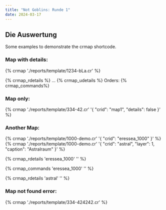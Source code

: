 ```yaml
---
title: "Not Goblins: Runde 1"
date: 2024-03-17
---
```

## Die Auswertung

Some examples to demonstrate the crmap shortcode.

### Map with details:
{% crmap './reports/template/1234-bLa.cr' %} 

{% crmap_rdetails %}
...
{% crmap_udetails %}
Orders:
{% crmap_commands%}

### Map only:
{% crmap './reports/template/334-42.cr' '{ "crid": "map1", "details": false }' %}

### Another Map: 
{% crmap './reports/template/1000-demo.cr' '{ "crid": "eressea_1000" }' %}
{% crmap './reports/template/1000-demo.cr' '{ "crid": "astral", "layer": 1, "caption": "Astralraum" }'  %}
<!-- the details shortcode always listens to the last crmap by default. If you provide an id ('eressea_1000') you can specify which map details you want to display. You can also specify another placeholder value used before a region has been clicked. -->
{% crmap_rdetails 'eressea_1000' '' %} <!-- no placeholder wanted -->
<!-- no unit details -->
{% crmap_commands 'eressea_1000' '' %} <!-- no placeholder wanted -->

<!-- just the astral space map -->
{% crmap_rdetails 'astral' '' %}

### Map not found error:
{% crmap './reports/template/334-424242.cr' %}
